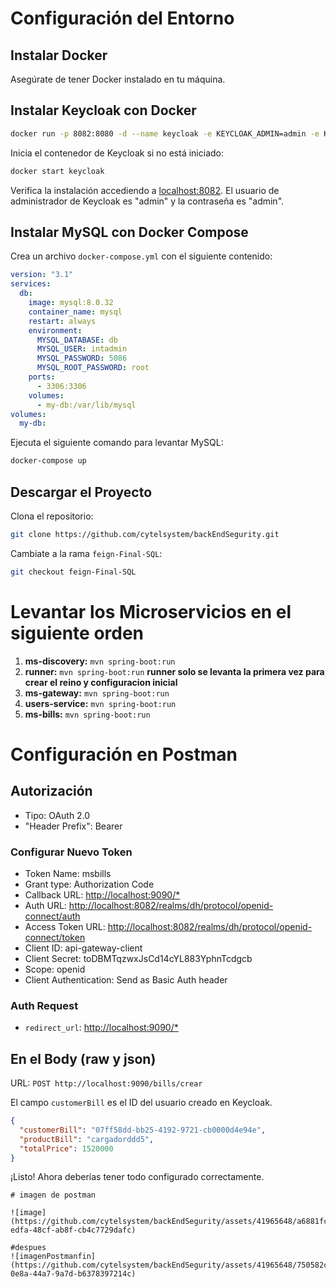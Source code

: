 

# Configuración del Entorno

## Instalar Docker

Asegúrate de tener Docker instalado en tu máquina.

## Instalar Keycloak con Docker

```bash
docker run -p 8082:8080 -d --name keycloak -e KEYCLOAK_ADMIN=admin -e KEYCLOAK_ADMIN_PASSWORD=admin quay.io/keycloak/keycloak:21.0.1 start-dev
```

Inicia el contenedor de Keycloak si no está iniciado:

```bash
docker start keycloak
```

Verifica la instalación accediendo a [localhost:8082](http://localhost:8082). El usuario de administrador de Keycloak es "admin" y la contraseña es "admin".

## Instalar MySQL con Docker Compose

Crea un archivo `docker-compose.yml` con el siguiente contenido:

```yaml
version: "3.1"
services:
  db:
    image: mysql:8.0.32
    container_name: mysql
    restart: always
    environment:
      MYSQL_DATABASE: db
      MYSQL_USER: intadmin
      MYSQL_PASSWORD: 5086
      MYSQL_ROOT_PASSWORD: root
    ports:
      - 3306:3306
    volumes:
      - my-db:/var/lib/mysql
volumes:
  my-db:
```

Ejecuta el siguiente comando para levantar MySQL:

```bash
docker-compose up
```

## Descargar el Proyecto

Clona el repositorio:

```bash
git clone https://github.com/cytelsystem/backEndSegurity.git
```

Cambiate a la rama `feign-Final-SQL`:

```bash
git checkout feign-Final-SQL
```

# Levantar los Microservicios en el siguiente orden

1. **ms-discovery:** `mvn spring-boot:run`
2. **runner:** `mvn spring-boot:run` **runner solo se levanta la primera vez para crear el reino y configuracion inicial**
3. **ms-gateway:** `mvn spring-boot:run`
4. **users-service:** `mvn spring-boot:run`
5. **ms-bills:** `mvn spring-boot:run`

# Configuración en Postman

## Autorización

- Tipo: OAuth 2.0
- "Header Prefix": Bearer

### Configurar Nuevo Token

- Token Name: msbills
- Grant type: Authorization Code
- Callback URL: [http://localhost:9090/*](http://localhost:9090/*)
- Auth URL: [http://localhost:8082/realms/dh/protocol/openid-connect/auth](http://localhost:8082/realms/dh/protocol/openid-connect/auth)
- Access Token URL: [http://localhost:8082/realms/dh/protocol/openid-connect/token](http://localhost:8082/realms/dh/protocol/openid-connect/token)
- Client ID: api-gateway-client
- Client Secret: toDBMTqzwxJsCd14cYL883YphnTcdgcb
- Scope: openid
- Client Authentication: Send as Basic Auth header

### Auth Request

- `redirect_url`: [http://localhost:9090/*](http://localhost:9090/*)

## En el Body (raw y json)

URL: `POST http://localhost:9090/bills/crear`

El campo `customerBill` es el ID del usuario creado en Keycloak.

```json
{
  "customerBill": "07ff58dd-bb25-4192-9721-cb0000d4e94e",
  "productBill": "cargadorddd5",
  "totalPrice": 1520000
}
```

¡Listo! Ahora deberías tener todo configurado correctamente.
```
# imagen de postman

![image](https://github.com/cytelsystem/backEndSegurity/assets/41965648/a6881fc6-edfa-48cf-ab8f-cb4c7729dafc)

#despues
![imagenPostmanfin](https://github.com/cytelsystem/backEndSegurity/assets/41965648/750582ca-0e8a-44a7-9a7d-b6378397214c)
